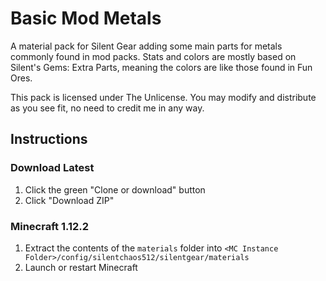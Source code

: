 # Basic Mod Metals

A material pack for Silent Gear adding some main parts for metals commonly found in mod packs. Stats and colors are mostly based on Silent's Gems: Extra Parts, meaning the colors are like those found in Fun Ores.

This pack is licensed under The Unlicense. You may modify and distribute as you see fit, no need to credit me in any way.

## Instructions

### Download Latest

1. Click the green "Clone or download" button
2. Click "Download ZIP"

### Minecraft 1.12.2

1. Extract the contents of the `materials` folder into `<MC Instance Folder>/config/silentchaos512/silentgear/materials`
2. Launch or restart Minecraft
